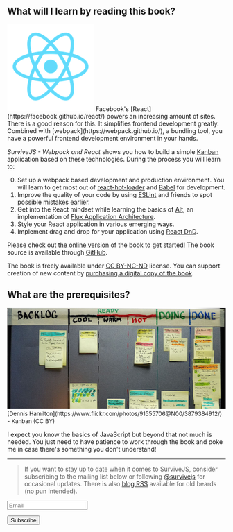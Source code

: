 ## What will I learn by reading this book?

<p>
<img src="images/react.png" alt="React" class="react-image" width="200" height="200" />
Facebook's [React](https://facebook.github.io/react/) powers an increasing amount of sites. There is a good reason for this. It simplifies frontend development greatly. Combined with [webpack](https://webpack.github.io/), a bundling tool, you have a powerful frontend development environment in your hands.
</p>

*SurviveJS - Webpack and React* shows you how to build a simple [Kanban](https://en.wikipedia.org/wiki/Kanban_%28development%29) application based on these technologies. During the process you will learn to:

0. Set up a webpack based development and production environment. You will learn to get most out of [react-hot-loader](https://github.com/gaearon/react-hot-loader) and [Babel](https://babeljs.io/) for development.
0. Improve the quality of your code by using [ESLint](http://eslint.org/) and friends to spot possible mistakes earlier.
0. Get into the React mindset while learning the basics of [Alt](http://alt.js.org/), an implementation of [Flux Application Architecture](https://facebook.github.io/flux/docs/overview.html).
0. Style your React application in various emerging ways.
0. Implement drag and drop for your application using [React DnD](https://gaearon.github.io/react-dnd/).

Please check out [the online version](webpack_react/introduction) of the book to get started! The book source is available through [GitHub](https://github.com/survivejs/webpack_react).

The book is freely available under [CC BY-NC-ND](https://creativecommons.org/licenses/by-nc-nd/4.0/) license. You can support creation of new content by [purchasing a digital copy of the book](https://leanpub.com/survivejs_webpack).

## What are the prerequisites?

<div style="margin-bottom: 1em">
  <img src="images/kanban_small.jpg" alt="Kanban board" class="kanban-image" width="646" height="232" />
  <span class="legend" style="font-size: small;">[Dennis Hamilton](https://www.flickr.com/photos/91555706@N00/3879384912/) - Kanban (CC BY)</span>
</div>

I expect you know the basics of JavaScript but beyond that not much is needed. You just need to have patience to work through the book and poke me in case there's something you don't understand!

---

<div class="social-links"><blockquote>If you want to stay up to date when it comes to SurviveJS, consider subscribing to the mailing list below or following <a href="https://twitter.com/survivejs">@survivejs</a> for occasional updates. There is also <a href="/atom.xml">blog RSS</a> available for old beards (no pun intended).</blockquote><form action="//jster.us7.list-manage.com/subscribe/post?u=ed40c0084a0c5ba31b3365d65&amp;id=b853b8e786" method="post" id="mc-embedded-subscribe-form" name="mc-embedded-subscribe-form" class="validate" target="_blank" novalidate><div id="mc_embed_signup_scroll"><div class="mc-field-group"><input type="email" placeholder="Email" value="" name="EMAIL" class="required email" id="mce-EMAIL"></div><!-- real people should not fill this in and expect good things - do not remove this or risk form bot signups--><div style="position: absolute; left: -5000px;"><input type="text" name="b_ed40c0084a0c5ba31b3365d65_b853b8e786" tabindex="-1" value=""></div><div class="clear"><input type="submit" class="btn" style="margin-top:1em; margin-bottom: 1em; line-height: 2em" value="Subscribe" name="subscribe" id="mc-embedded-subscribe" class="button"></div></div></form></div>
